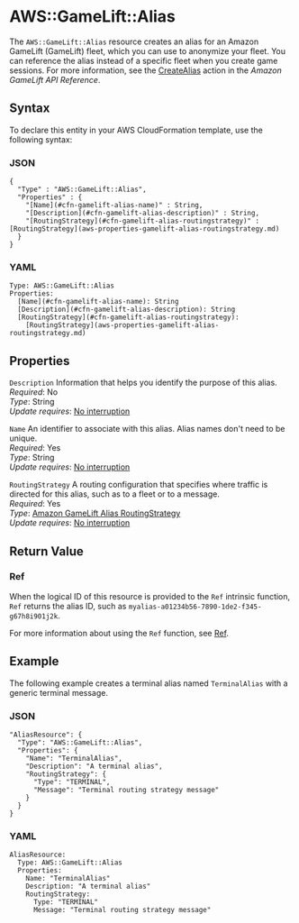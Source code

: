 # AWS::GameLift::Alias<a name="aws-resource-gamelift-alias"></a>

The `AWS::GameLift::Alias` resource creates an alias for an Amazon GameLift \(GameLift\) fleet, which you can use to anonymize your fleet\. You can reference the alias instead of a specific fleet when you create game sessions\. For more information, see the [CreateAlias](https://docs.aws.amazon.com/gamelift/latest/apireference/API_CreateAlias.html) action in the *Amazon GameLift API Reference*\.

## Syntax<a name="aws-resource-gamelift-alias-syntax"></a>

To declare this entity in your AWS CloudFormation template, use the following syntax:

### JSON<a name="aws-resource-gamelift-alias-syntax.json"></a>

```
{
  "Type" : "AWS::GameLift::Alias",
  "Properties" : {
    "[Name](#cfn-gamelift-alias-name)" : String,
    "[Description](#cfn-gamelift-alias-description)" : String,
    "[RoutingStrategy](#cfn-gamelift-alias-routingstrategy)" : [RoutingStrategy](aws-properties-gamelift-alias-routingstrategy.md)
  }
}
```

### YAML<a name="aws-resource-gamelift-alias-syntax.yaml"></a>

```
Type: AWS::GameLift::Alias
Properties: 
  [Name](#cfn-gamelift-alias-name): String
  [Description](#cfn-gamelift-alias-description): String
  [RoutingStrategy](#cfn-gamelift-alias-routingstrategy):
    [RoutingStrategy](aws-properties-gamelift-alias-routingstrategy.md)
```

## Properties<a name="w13ab1c21c10d147c13b7"></a>

`Description`  <a name="cfn-gamelift-alias-description"></a>
Information that helps you identify the purpose of this alias\.  
*Required*: No  
*Type*: String  
*Update requires*: [No interruption](using-cfn-updating-stacks-update-behaviors.md#update-no-interrupt)

`Name`  <a name="cfn-gamelift-alias-name"></a>
An identifier to associate with this alias\. Alias names don't need to be unique\.  
*Required*: Yes  
*Type*: String  
*Update requires*: [No interruption](using-cfn-updating-stacks-update-behaviors.md#update-no-interrupt)

`RoutingStrategy`  <a name="cfn-gamelift-alias-routingstrategy"></a>
A routing configuration that specifies where traffic is directed for this alias, such as to a fleet or to a message\.  
*Required*: Yes  
*Type*: [Amazon GameLift Alias RoutingStrategy](aws-properties-gamelift-alias-routingstrategy.md)  
*Update requires*: [No interruption](using-cfn-updating-stacks-update-behaviors.md#update-no-interrupt)

## Return Value<a name="w13ab1c21c10d147c13b9"></a>

### Ref<a name="w13ab1c21c10d147c13b9b2"></a>

When the logical ID of this resource is provided to the `Ref` intrinsic function, `Ref` returns the alias ID, such as `myalias-a01234b56-7890-1de2-f345-g67h8i901j2k`\.

For more information about using the `Ref` function, see [Ref](intrinsic-function-reference-ref.md)\.

## Example<a name="w13ab1c21c10d147c13c11"></a>

The following example creates a terminal alias named `TerminalAlias` with a generic terminal message\.

### JSON<a name="aws-resource-gamelift-alias-example.json"></a>

```
"AliasResource": {
  "Type": "AWS::GameLift::Alias",
  "Properties": {
    "Name": "TerminalAlias",
    "Description": "A terminal alias",
    "RoutingStrategy": {
      "Type": "TERMINAL",
      "Message": "Terminal routing strategy message"
    }
  }
}
```

### YAML<a name="aws-resource-gamelift-alias-example.yaml"></a>

```
AliasResource: 
  Type: AWS::GameLift::Alias
  Properties: 
    Name: "TerminalAlias"
    Description: "A terminal alias"
    RoutingStrategy: 
      Type: "TERMINAL"
      Message: "Terminal routing strategy message"
```